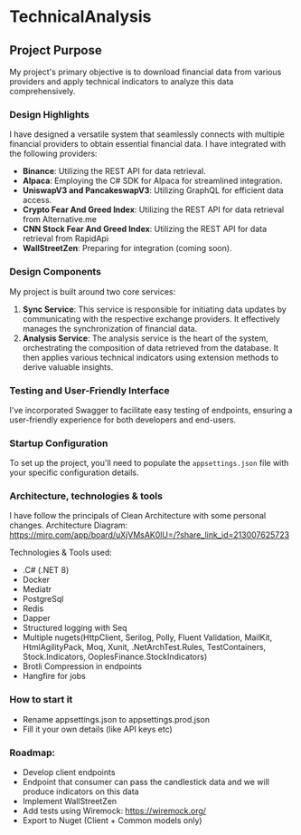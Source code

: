 # TechnicalAnalysis

## Project Purpose
My project's primary objective is to download financial data from various providers and apply technical indicators to analyze this data comprehensively.

### Design Highlights
I have designed a versatile system that seamlessly connects with multiple financial providers to obtain essential financial data. I have integrated with the following providers:

- **Binance**: Utilizing the REST API for data retrieval.
- **Alpaca**: Employing the C# SDK for Alpaca for streamlined integration.
- **UniswapV3 and PancakeswapV3**: Utilizing GraphQL for efficient data access.
- **Crypto Fear And Greed Index**: Utilizing the REST API for data retrieval from Alternative.me
- **CNN Stock Fear And Greed Index**:  Utilizing the REST API for data retrieval from RapidApi
- **WallStreetZen**: Preparing for integration (coming soon).

### Design Components
My project is built around two core services:

1. **Sync Service**: This service is responsible for initiating data updates by communicating with the respective exchange providers. It effectively manages the synchronization of financial data.
2. **Analysis Service**: The analysis service is the heart of the system, orchestrating the composition of data retrieved from the database. It then applies various technical indicators using extension methods to derive valuable insights.

### Testing and User-Friendly Interface
I've incorporated Swagger to facilitate easy testing of endpoints, ensuring a user-friendly experience for both developers and end-users.

### Startup Configuration
To set up the project, you'll need to populate the `appsettings.json` file with your specific configuration details.

### Architecture, technologies & tools
I have follow the principals of Clean Architecture with some personal changes.
Architecture Diagram: https://miro.com/app/board/uXjVMsAK0lU=/?share_link_id=213007625723

Technologies & Tools used:
- .C# (.NET 8)
- Docker
- Mediatr
- PostgreSql
- Redis
- Dapper
- Structured logging with Seq
- Multiple nugets(HttpClient, Serilog, Polly, Fluent Validation, MailKit, HtmlAgilityPack, Moq, Xunit, .NetArchTest.Rules, TestContainers, Stock.Indicators, OoplesFinance.StockIndicators)
- Brotli Compression in endpoints
- Hangfire for jobs

### How to start it
- Rename appsettings.json to appsettings.prod.json
- Fill it your own details (like API keys etc)

### Roadmap:
- Develop client endpoints
- Endpoint that consumer can pass the candlestick data and we will produce indicators on this data
- Implement WallStreetZen
- Add tests using Wiremock: https://wiremock.org/
- Export to Nuget (Client + Common models only)
